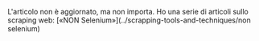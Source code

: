 L'articolo non è aggiornato, ma non importa. Ho una serie di articoli sullo scraping web:
[«NON Selenium»](../scrapping-tools-and-techniques/non selenium)